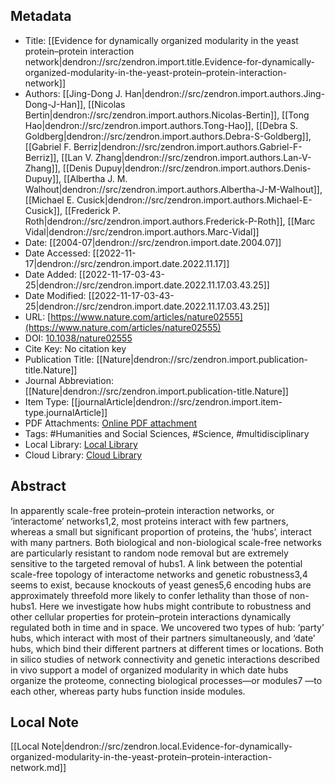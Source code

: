 ## Metadata

- Title: [[Evidence for dynamically organized modularity in the yeast protein–protein interaction network|dendron://src/zendron.import.title.Evidence-for-dynamically-organized-modularity-in-the-yeast-protein–protein-interaction-network]]
- Authors: [[Jing-Dong J. Han|dendron://src/zendron.import.authors.Jing-Dong-J-Han]], [[Nicolas Bertin|dendron://src/zendron.import.authors.Nicolas-Bertin]], [[Tong Hao|dendron://src/zendron.import.authors.Tong-Hao]], [[Debra S. Goldberg|dendron://src/zendron.import.authors.Debra-S-Goldberg]], [[Gabriel F. Berriz|dendron://src/zendron.import.authors.Gabriel-F-Berriz]], [[Lan V. Zhang|dendron://src/zendron.import.authors.Lan-V-Zhang]], [[Denis Dupuy|dendron://src/zendron.import.authors.Denis-Dupuy]], [[Albertha J. M. Walhout|dendron://src/zendron.import.authors.Albertha-J-M-Walhout]], [[Michael E. Cusick|dendron://src/zendron.import.authors.Michael-E-Cusick]], [[Frederick P. Roth|dendron://src/zendron.import.authors.Frederick-P-Roth]], [[Marc Vidal|dendron://src/zendron.import.authors.Marc-Vidal]]
- Date: [[2004-07|dendron://src/zendron.import.date.2004.07]]
- Date Accessed: [[2022-11-17|dendron://src/zendron.import.date.2022.11.17]]
- Date Added: [[2022-11-17-03-43-25|dendron://src/zendron.import.date.2022.11.17.03.43.25]]
- Date Modified: [[2022-11-17-03-43-25|dendron://src/zendron.import.date.2022.11.17.03.43.25]]
- URL: [https://www.nature.com/articles/nature02555](https://www.nature.com/articles/nature02555)
- DOI: [10.1038/nature02555](http://doi.org/10.1038/nature02555)
- Cite Key: No citation key
- Publication Title: [[Nature|dendron://src/zendron.import.publication-title.Nature]]
- Journal Abbreviation: [[Nature|dendron://src/zendron.import.publication-title.Nature]]
- Item Type: [[journalArticle|dendron://src/zendron.import.item-type.journalArticle]]
- PDF Attachments: [Online PDF attachment](https://www.zotero.org/groups/9025336/mjvolk3/items/9025336/attachment/3PEFX29I/reader)
- Tags: #Humanities and Social Sciences, #Science, #multidisciplinary
- Local Library: [Local Library](zotero://select/items/9025336)
- Cloud Library: [Cloud Library](https://www.zotero.org/groups/9025336/mjvolk3/library)

## Abstract
In apparently scale-free protein–protein interaction networks, or ‘interactome’ networks1,2, most proteins interact with few partners, whereas a small but significant proportion of proteins, the ‘hubs’, interact with many partners. Both biological and non-biological scale-free networks are particularly resistant to random node removal but are extremely sensitive to the targeted removal of hubs1. A link between the potential scale-free topology of interactome networks and genetic robustness3,4 seems to exist, because knockouts of yeast genes5,6 encoding hubs are approximately threefold more likely to confer lethality than those of non-hubs1. Here we investigate how hubs might contribute to robustness and other cellular properties for protein–protein interactions dynamically regulated both in time and in space. We uncovered two types of hub: ‘party’ hubs, which interact with most of their partners simultaneously, and ‘date’ hubs, which bind their different partners at different times or locations. Both in silico studies of network connectivity and genetic interactions described in vivo support a model of organized modularity in which date hubs organize the proteome, connecting biological processes—or modules7 —to each other, whereas party hubs function inside modules.

## Local Note
[[Local Note|dendron://src/zendron.local.Evidence-for-dynamically-organized-modularity-in-the-yeast-protein–protein-interaction-network.md]]
